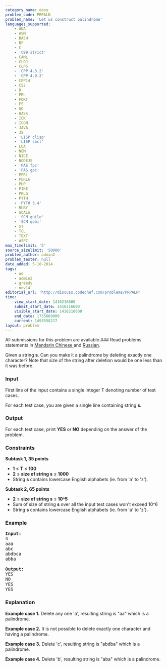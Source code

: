 ```yaml
---
category_name: easy
problem_code: PRPALN
problem_name: 'Let us construct palindrome'
languages_supported:
    - ADA
    - ASM
    - BASH
    - BF
    - C
    - 'C99 strict'
    - CAML
    - CLOJ
    - CLPS
    - 'CPP 4.3.2'
    - 'CPP 4.9.2'
    - CPP14
    - CS2
    - D
    - ERL
    - FORT
    - FS
    - GO
    - HASK
    - ICK
    - ICON
    - JAVA
    - JS
    - 'LISP clisp'
    - 'LISP sbcl'
    - LUA
    - NEM
    - NICE
    - NODEJS
    - 'PAS fpc'
    - 'PAS gpc'
    - PERL
    - PERL6
    - PHP
    - PIKE
    - PRLG
    - PYTH
    - 'PYTH 3.4'
    - RUBY
    - SCALA
    - 'SCM guile'
    - 'SCM qobi'
    - ST
    - TCL
    - TEXT
    - WSPC
max_timelimit: '5'
source_sizelimit: '50000'
problem_author: admin2
problem_tester: null
date_added: 5-10-2014
tags:
    - ad
    - admin2
    - greedy
    - nov14
editorial_url: 'http://discuss.codechef.com/problems/PRPALN'
time:
    view_start_date: 1416216600
    submit_start_date: 1416216600
    visible_start_date: 1416216600
    end_date: 1735669800
    current: 1493558217
layout: problem
---
```

All submissions for this problem are available.###  Read problems statements in [Mandarin Chinese ](http://www.codechef.com/download/translated/NOV14/mandarin/PRPALN.pdf) and [Russian](http://www.codechef.com/download/translated/NOV14/russian/PRPALN.pdf).

Given a string **s**. Can you make it a palindrome by deleting exactly one character? Note that size of the string after deletion would be one less than it was before.

### Input

First line of the input contains a single integer T denoting number of test cases.

For each test case, you are given a single line containing string  **s.**

### Output

For each test case, print **YES** or **NO** depending on the answer of the problem.

### Constraints

 **Subtask 1, 35 points**

- **1** ≤ **T** ≤ **100**
- **2** ≤  **size of string s** ≤ **1000**
- String **s** contains lowercase English alphabets (ie. from 'a' to 'z').

 **Subtask 2, 65 points**

- **2** ≤  **size of string s** ≤ **10^5**
- Sum of size of string **s** over all the input test cases won't exceed 10^6
- String **s** contains lowercase English alphabets (ie. from 'a' to 'z').

### Example

<pre><b>Input:</b>
4
aaa
abc
abdbca
abba

<b>Output:</b>
YES
NO
YES
YES
</pre>
### Explanation

**Example case 1.** Delete any one 'a', resulting string is "aa" which is a palindrome.

**Example case 2.** It is not possible to delete exactly one character and having a palindrome.

**Example case 3.** Delete 'c', resulting string is "abdba" which is a palindrome.

**Example case 4.** Delete 'b', resulting string is "aba" which is a palindrome.
